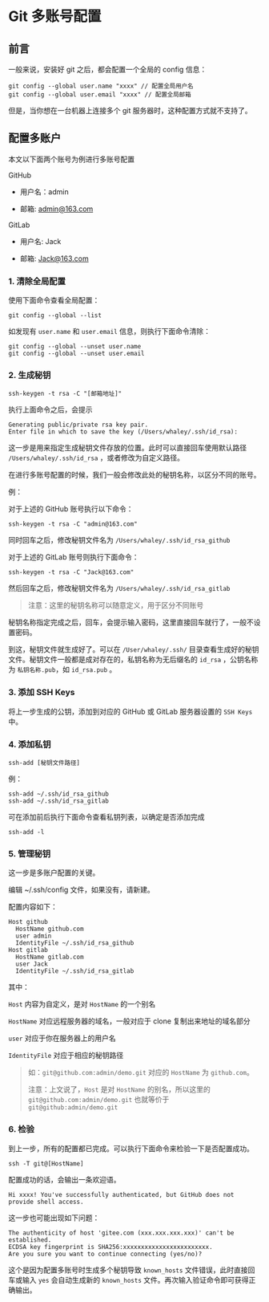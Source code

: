 # Git 多账号配置

## 前言

一般来说，安装好 git 之后，都会配置一个全局的 config 信息：

```shell
git config --global user.name "xxxx" // 配置全局用户名
git config --global user.email "xxxx" // 配置全局邮箱
```

但是，当你想在一台机器上连接多个 git 服务器时，这种配置方式就不支持了。

## 配置多账户

本文以下面两个账号为例进行多账号配置

GitHub

* 用户名：admin

* 邮箱: admin@163.com

GitLab

* 用户名: Jack

* 邮箱: Jack@163.com

### 1. 清除全局配置

使用下面命令查看全局配置：

```
git config --global --list
```

如发现有 `user.name` 和 `user.email` 信息，则执行下面命令清除：

```
git config --global --unset user.name
git config --global --unset user.email
```

### 2. 生成秘钥

```
ssh-keygen -t rsa -C "[邮箱地址]"
```

执行上面命令之后，会提示

```
Generating public/private rsa key pair.
Enter file in which to save the key (/Users/whaley/.ssh/id_rsa):
```

这一步是用来指定生成秘钥文件存放的位置。此时可以直接回车使用默认路径 `/Users/whaley/.ssh/id_rsa` ，或者修改为自定义路径。

在进行多账号配置的时候，我们一般会修改此处的秘钥名称，以区分不同的账号。

例：

对于上述的 GitHub 账号执行以下命令：

```
ssh-keygen -t rsa -C "admin@163.com"
```

同时回车之后，修改秘钥文件名为 `/Users/whaley/.ssh/id_rsa_github`

对于上述的 GitLab 账号则执行下面命令：

```
ssh-keygen -t rsa -C "Jack@163.com"
```

然后回车之后，修改秘钥文件名为 `/Users/whaley/.ssh/id_rsa_gitlab`

> 注意：这里的秘钥名称可以随意定义，用于区分不同账号

秘钥名称指定完成之后，回车，会提示输入密码，这里直接回车就行了，一般不设置密码。

到这，秘钥文件就生成好了。可以在 `/User/whaley/.ssh/` 目录查看生成好的秘钥文件。秘钥文件一般都是成对存在的，私钥名称为无后缀名的 `id_rsa` ，公钥名称为 `私钥名称.pub`，如 `id_rsa.pub` 。

### 3. 添加 SSH Keys

将上一步生成的公钥，添加到对应的 GitHub 或 GitLab 服务器设置的 `SSH Keys` 中。

### 4. 添加私钥

```
ssh-add [秘钥文件路径]
```

例：

```
ssh-add ~/.ssh/id_rsa_github
ssh-add ~/.ssh/id_rsa_gitlab
```

可在添加前后执行下面命令查看私钥列表，以确定是否添加完成

```
ssh-add -l
```

### 5. 管理秘钥

这一步是多账户配置的关键。

编辑 ~/.ssh/config 文件，如果没有，请新建。

配置内容如下：

```
Host github
  HostName github.com
  user admin
  IdentityFile ~/.ssh/id_rsa_github
Host gitlab
  HostName gitlab.com
  user Jack
  IdentityFile ~/.ssh/id_rsa_gitlab
```

其中：

`Host` 内容为自定义，是对 `HostName` 的一个别名

`HostName` 对应远程服务器的域名，一般对应于 clone 复制出来地址的域名部分

`user` 对应于你在服务器上的用户名

`IdentityFile` 对应于相应的秘钥路径

> 如：`git@github.com:admin/demo.git` 对应的 `HostName` 为 `github.com`。
>
> 注意：上文说了，`Host` 是对 `HostName` 的别名，所以这里的 `git@github.com:admin/demo.git` 也就等价于 `git@github:admin/demo.git`

### 6. 检验

到上一步，所有的配置都已完成。可以执行下面命令来检验一下是否配置成功。

```
ssh -T git@[HostName]
```

配置成功的话，会输出一条欢迎语。

```
Hi xxxx! You've successfully authenticated, but GitHub does not provide shell access.
```

这一步也可能出现如下问题：

```
The authenticity of host 'gitee.com (xxx.xxx.xxx.xxx)' can't be established.
ECDSA key fingerprint is SHA256:xxxxxxxxxxxxxxxxxxxxxxxx.
Are you sure you want to continue connecting (yes/no)?
```

这个是因为配置多账号时生成多个秘钥导致 `known_hosts` 文件错误，此时直接回车或输入  `yes` 会自动生成新的 `known_hosts` 文件。再次输入验证命令即可获得正确输出。